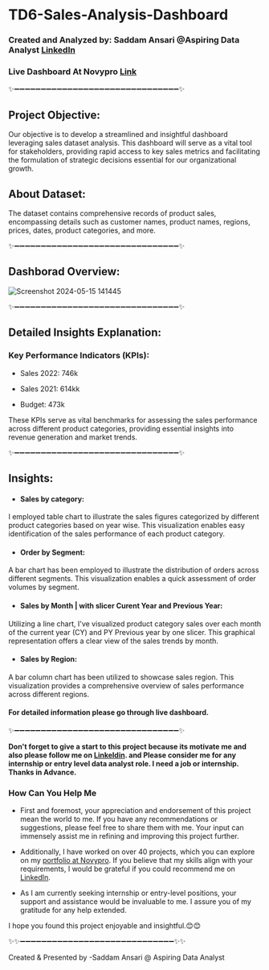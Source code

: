 # TD6-Sales-Analysis-Dashboard

### Created and Analyzed by: Saddam Ansari @Aspiring Data Analyst [LinkedIn](https://www.linkedin.com/in/saddam-ansari-dataanalyst/)
### Live Dashboard At Novypro [Link](https://project.novypro.com/lThvpw)

✨➖➖➖➖➖➖➖➖➖➖➖➖➖➖➖➖➖➖➖➖➖➖➖➖➖➖➖➖➖➖➖✨

## Project Objective:
Our objective is to develop a streamlined and insightful dashboard leveraging sales dataset analysis. This dashboard will serve as a vital tool for stakeholders, providing rapid access to key sales metrics and facilitating the formulation of strategic decisions essential for our organizational growth.


## About Dataset:
The dataset contains comprehensive records of product sales, encompassing details such as customer names, product names, regions, prices, dates, product categories, and more.

✨➖➖➖➖➖➖➖➖➖➖➖➖➖➖➖➖➖➖➖➖➖➖➖➖➖➖➖➖➖➖➖✨

## Dashborad Overview:
![Screenshot 2024-05-15 141445](https://github.com/user-saddam123/TD6-Sales-Analysis-Dashboard/assets/123800896/f6f0d290-2d64-4737-8c42-c5da5fefff02)


✨➖➖➖➖➖➖➖➖➖➖➖➖➖➖➖➖➖➖➖➖➖➖➖➖➖➖➖➖➖➖➖✨

## Detailed Insights Explanation:

### Key Performance Indicators (KPIs):
 
 * Sales 2022: 746k

 * Sales 2021: 614kk

 * Budget: 473k

These KPIs serve as vital benchmarks for assessing the sales performance across different product categories, providing essential insights into revenue generation and market trends.

✨➖➖➖➖➖➖➖➖➖➖➖➖➖➖➖➖➖➖➖➖➖➖➖➖➖➖➖➖➖➖➖✨

## Insights:

 * #### Sales by category:
I employed table chart to illustrate the sales figures categorized by different product categories based on year wise. This visualization enables easy identification of the sales performance of each product category.

* #### Order by Segment:
A bar chart has been employed to illustrate the distribution of orders across different segments. This visualization enables a quick assessment of order volumes by segment.


 * #### Sales by Month | with slicer Curent Year and Previous Year:
Utilizing a line chart, I've visualized product category sales over each month of the current year (CY) and PY Previous year by one slicer. This graphical representation offers a clear view of the sales trends by month.

 * #### Sales by Region:
A bar column chart has been utilized to showcase sales region. This visualization provides a comprehensive overview of sales performance across different regions.

 #### For detailed information please go through live dashboard.

✨➖➖➖➖➖➖➖➖➖➖➖➖➖➖➖➖➖➖➖➖➖➖➖➖➖➖➖➖➖➖➖✨

**Don't forget to give a start to this project because its motivate me and also please follow me on [Linkeldin](https://www.linkedin.com/in/saddam-ansari-dataanalyst/). and Please consider me for any internship or entry level data analyst role. I need a job or internship. Thanks in Advance.**

### How Can You Help Me

 * First and foremost, your appreciation and endorsement of this project mean the world to me. If you have any recommendations or suggestions, please feel free to share them with me. Your input can immensely assist me in refining and improving this project further.

 * Additionally, I have worked on over 40 projects, which you can explore on my [portfolio at Novypro](https://www.novypro.com/profile_projects/saddamansari). If you believe that my skills align with your requirements, I would be grateful if you could recommend me on [LinkedIn](https://www.linkedin.com/in/saddam-ansari-dataanalyst/).

 * As I am currently seeking internship or entry-level positions, your support and assistance would be invaluable to me. I assure you of my gratitude for any help extended.

I hope you found this project enjoyable and insightful.😊😊

✨✨➖➖➖➖➖➖➖➖➖➖➖➖➖➖➖➖➖➖➖➖➖➖➖➖➖➖➖➖➖✨✨

Created & Presented by -Saddam Ansari @ Aspiring Data Analyst
